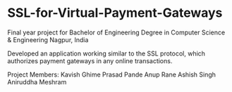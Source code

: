 # SSL-for-Virtual-Payment-Gateways

Final year project for Bachelor of Engineering Degree in Computer Science & Engineering
Nagpur, India

Developed an application working similar to the SSL protocol, which authorizes payment gateways in any online transactions.

Project Members:
Kavish Ghime
Prasad Pande
Anup Rane
Ashish Singh
Aniruddha Meshram

